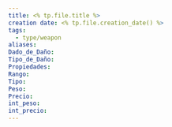 ```yaml
---
title: <% tp.file.title %>
creation date: <% tp.file.creation_date() %>
tags:
  - type/weapon
aliases: 
Dado_de_Daño: 
Tipo_de_Daño: 
Propiedades: 
Rango: 
Tipo: 
Peso: 
Precio: 
int_peso: 
int_precio:
---
```


